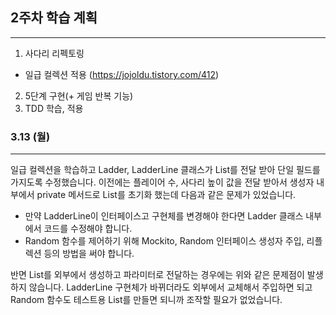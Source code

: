 ## 2주차 학습 계획

---

1. 사다리 리펙토링
  - 일급 컬렉션 적용 (https://jojoldu.tistory.com/412)
2. 5단계 구현(+ 게임 반복 기능)
3. TDD 학습, 적용


### 3.13 (월)

---

일급 컬렉션을 학습하고 Ladder, LadderLine 클래스가 List를 전달 받아 단일 필드를 가지도록 수정했습니다. 이전에는 플레이어 수, 사다리 높이 값을 전달 받아서 생성자 내부에서 private 메서드로 List를 초기화 했는데 다음과 같은 문제가 있었습니다.  
  
- 만약 LadderLine이 인터페이스고 구현체를 변경해야 한다면 Ladder 클래스 내부에서 코드를 수정해야 합니다.  
- Random 함수를 제어하기 위해 Mockito, Random 인터페이스 생성자 주입, 리플렉션 등의 방법을 써야 합니다.  
    
반면 List를 외부에서 생성하고 파라미터로 전달하는 경우에는 위와 같은 문제점이 발생하지 않습니다. LadderLine 구현체가 바뀌더라도 외부에서 교체해서 주입하면 되고 Random 함수도 테스트용 List를 만들면 되니까 조작할 필요가 없었습니다.  
